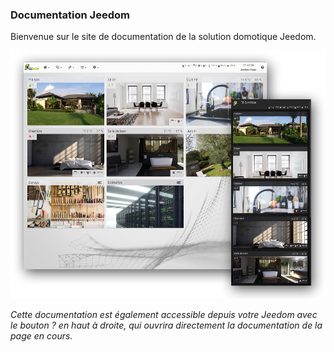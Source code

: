 ### Documentation Jeedom

Bienvenue sur le site de documentation de la solution domotique Jeedom.

<div id="div_searchBar"></div>

![Présentation](../img/img_home.png)

*Cette documentation est également accessible depuis votre Jeedom avec le bouton ? en haut à droite, qui ouvrira directement la documentation de la page en cours.*
